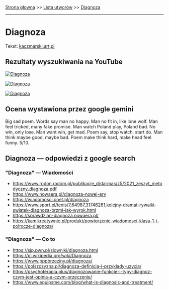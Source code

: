 [Strona głowna](../index.md) >> [Lista utworów](../list.md) >> [Diagnoza](121.md)

---

# Diagnoza

Tekst: [kaczmarski.art.pl](https://www.kaczmarski.art.pl/tworczosc/wiersze/diagnoza/)

## Rezultaty wyszukiwania na YouTube

[![Diagnoza](http://img.youtube.com/vi/owQ1PEPJ3zs/0.jpg)](https://www.youtube.com/watch?v=owQ1PEPJ3zs "Diagnoza Kibica - Słowa Jacek Kaczmarski, Muzyka Tomasz Kłujszo - YouTube")

[![Diagnoza](http://img.youtube.com/vi/NTNcxGVgn9I/0.jpg)](https://www.youtube.com/watch?v=NTNcxGVgn9I "Jacek Kaczmarski - Nasza klasa - YouTube")

[![Diagnoza](http://img.youtube.com/vi/aXNcFrNFR7o/0.jpg)](https://www.youtube.com/watch?v=aXNcFrNFR7o "Diagnoza - Jacek Kaczmarski - YouTube")

## Ocena wystawiona przez google gemini

Big sad poem. Words say man no happy. Man no fit in, like lone wolf. Man feel tricked, many fake promise. Man watch Poland play, Poland bad. No win, only lose. Man want win, get mad. Poem say, stop watch, start do. Man think maybe good, maybe bad. Poem make think hard, make head feel funny. 5/10.


## Diagnoza — odpowiedzi z google search

### "Diagnoza" — Wiadomości

 - <https://www.rodon.radom.pl/publikacje_d/darmas/z5/2021_zeszyt_metodyczny_diagnoza.pdf>
 - <https://www.nowaera.pl/diagnoza-nowej-ery>
 - <https://wiadomosci.onet.pl/diagnoza>
 - <https://www.sport.pl/tenis/7,64987,31746261,kolejny-dramat-rywalki-swiatek-diagnoza-brzmi-jak-wyrok.html>
 - <https://sprawdzian-diagnoza.nowaera.pl/>
 - <https://kamikreatywnie.pl/produkt/powtorzenie-wiadomosci-klasa-1-i-polrocze-diagnoza/>

### "Diagnoza" — Co to

 - <https://sjp.pwn.pl/slowniki/diagnoza.html>
 - <https://pl.wikipedia.org/wiki/Diagnoza>
 - <https://www.pppbrzeziny.pl/diagnoza/>
 - <https://polszczyzna.pl/diagnoza-definicja-i-przyklady-uzycia/>
 - <https://psychoterapia.plus/diagnozowanie-funkcje-i-typy-diagnoz-czym-jest-opinia-a-czym-orzeczenie/>
 - <https://www.equipsme.com/blog/what-is-diagnosis-and-treatment/>

